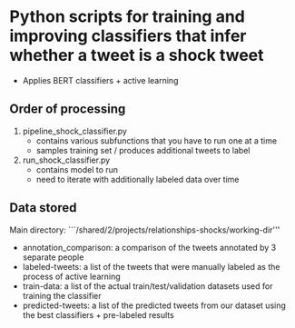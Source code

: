 # Python scripts for training and improving classifiers that infer whether a tweet is a shock tweet
- Applies BERT classifiers + active learning

## Order of processing
1. pipeline_shock_classifier.py
    - contains various subfunctions that you have to run one at a time
    - samples training set / produces additional tweets to label
2. run_shock_classifier.py
    - contains model to run
    - need to iterate with additionally labeled data over time
   
## Data stored
Main directory: ```/shared/2/projects/relationships-shocks/working-dir'''
- annotation_comparison: a comparison of the tweets annotated by 3 separate people
- labeled-tweets: a list of the tweets that were manually labeled as the process of active learning
- train-data: a list of the actual train/test/validation datasets used for training the classifier
- predicted-tweets: a list of the predicted tweets from our dataset using the best classifiers + pre-labeled results